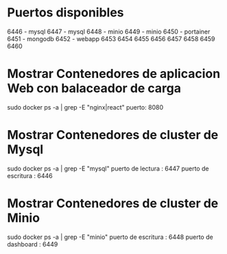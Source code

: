 # Puertos disponibles

6446 - mysql
6447 - mysql
6448 - minio
6449 - minio
6450 - portainer
6451 - mongodb
6452 - webapp
6453
6454
6455
6456
6457
6458
6459
6460


# Mostrar Contenedores de aplicacion Web con balaceador de carga

 sudo docker ps -a | grep -E "nginx|react"
 puerto: 8080


# Mostrar Contenedores de cluster de Mysql

 sudo docker ps -a | grep -E "mysql"
 puerto de lectura   : 6447
 puerto de escritura : 6446


# Mostrar Contenedores de cluster de Minio

 sudo docker ps -a | grep -E "minio"
 puerto de escritura : 6448
 puerto de dashboard : 6449

